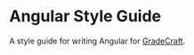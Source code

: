 Angular Style Guide
===================

A style guide for writing Angular for [GradeCraft](http://gradecraft.com).
